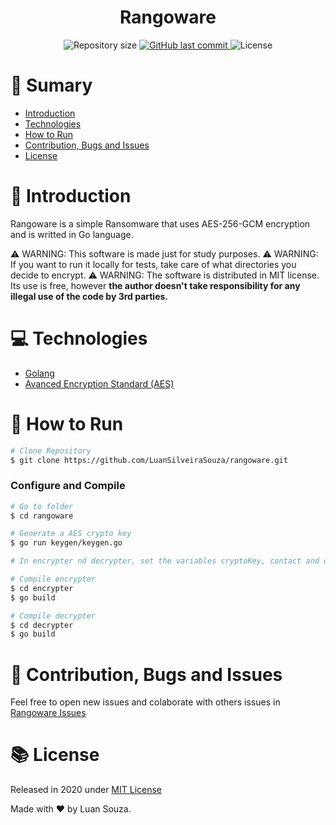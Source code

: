 <h1 align="center">Rangoware</h1>

<p  align="center">
  <img  alt="Repository size"  src="https://img.shields.io/github/repo-size/LuanSilveiraSouza/rangoware?color=252F44&style=for-the-badge">

  <a  href="https://github.com/LuanSilveiraSouza/rangoware/commits/master">
    <img  alt="GitHub last commit"  src="https://img.shields.io/github/last-commit/LuanSilveiraSouza/rangoware?color=252F44&style=for-the-badge">
  </a>

  <img  alt="License"  src="https://img.shields.io/badge/license-MIT-252F44?&style=for-the-badge">
</p>

# :pushpin: Sumary

* [Introduction](#paperclip-introduction)
* [Technologies](#computer-technologies)
* [How to Run](#rocket-how-to-run)
* [Contribution, Bugs and Issues](#bug-contribution-bugs-and-issues)
* [License](#books-license)

# :paperclip: Introduction

Rangoware is a simple Ransomware that uses AES-256-GCM encryption and is writted in Go language.

:warning: WARNING: This software is made just for study purposes.
:warning: WARNING: If you want to run it locally for tests, take care of what directories you decide to encrypt.
:warning: WARNING: The software is distributed in MIT license. Its use is free, however <strong>the author doesn't take responsibility for any illegal use of the code by 3rd parties.</strong>

# :computer: Technologies

* [Golang](https://golang.org/)
* [Avanced Encryption Standard (AES)](https://en.wikipedia.org/wiki/Advanced_Encryption_Standard)

# :rocket: How to Run

```bash
# Clone Repository
$ git clone https://github.com/LuanSilveiraSouza/rangoware.git
```

### Configure and Compile

```bash
# Go to folder
$ cd rangoware

# Generate a AES crypto key
$ go run keygen/keygen.go

# In encrypter nd decrypter, set the variables cryptoKey, contact and dir

# Compile encrypter
$ cd encrypter
$ go build

# Compile decrypter
$ cd decrypter
$ go build
```

# :bug: Contribution, Bugs and Issues

Feel free to open new issues and colaborate with others issues in [Rangoware Issues](https://github.com/LuanSilveiraSouza/rangoware/issues)


# :books: License

Released in 2020 under [MIT License](https://opensource.org/licenses/MIT)

Made with :heart: by Luan Souza.